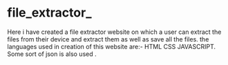 # file_extractor_
Here i have created a file extractor website on which a user can extract the files from their device and extract them as well as save all the files. the languages used in creation of this website are:- HTML CSS JAVASCRIPT. Some sort of json is also used .
